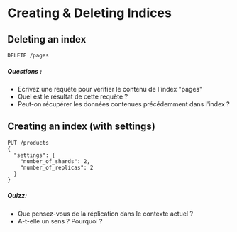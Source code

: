 # Creating & Deleting Indices

## Deleting an index

```
DELETE /pages
```

##### Questions : 
- Ecrivez une requête pour vérifier le contenu de l'index "pages"
- Quel est le résultat de cette requête ?
- Peut-on récupérer les données contenues précédemment dans l'index ?


## Creating an index (with settings)

```
PUT /products
{
  "settings": {
    "number_of_shards": 2,
    "number_of_replicas": 2
  }
}
```
##### Quizz: 
- Que pensez-vous de la réplication dans le contexte actuel ?
- A-t-elle un sens ? Pourquoi ?


